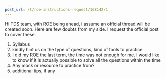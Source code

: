 ```yaml
---
post_url: /t/roe-instructions-request/168142/1
---
```

Hi TDS team, with ROE being ahead, i assume an official thread will be created soon. Here are few doubts from my side. I request the official post to cover these.

1. Syllabus
2. kindly hint us on the type of questions, kind of tools to practice
3. I did my ROE the last term, the time was not enough for me. I would like to know if it is actually possible to solve all the questions within the time
4. Any mock or resource to practice from?
5. additional tips, if any